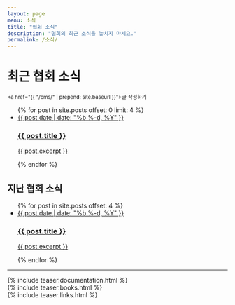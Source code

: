 ```yaml
---
layout: page
menu: 소식
title: "협회 소식"
description: "협회의 최근 소식을 놓치지 마세요."
permalink: /소식/
---
```


# 최근 협회 소식
<small> <a href="{{ "/cms/" | prepend: site.baseurl }}">글 작성하기</a> </small>
<br>
<ul class="news-posts">
  {% for post in site.posts offset: 0 limit: 4 %}
  <li>
    <a href="{{ site.baseurl }}{{ post.url }}">
      <span class="post-date">{{ post.date | date: "%b %-d, %Y" }}</span>
      <h3>{{ post.title }}</h3>
      <p>{{ post.excerpt }}</p>
    </a>
  </li>
  {% endfor %}
</ul>

## 지난 협회 소식

<ul class="all-news-posts">
  {% for post in site.posts offset: 4 %}
  <li>
    <a href="{{ site.baseurl }}{{ post.url }}">
      <span class="post-date">{{ post.date | date: "%b %-d, %Y" }}</span>
      <h3>{{ post.title }}</h3>
      <p>{{ post.excerpt }}</p>
    </a>
  </li>
  {% endfor %}
</ul>

<hr>
<div class="row teaser">
  <section class="col cell1of3">{% include teaser.documentation.html %}</section>
  <section class="col cell1of3">{% include teaser.books.html %}</section>
  <section class="col cell1of3">{% include teaser.links.html %}</section>
</div>
